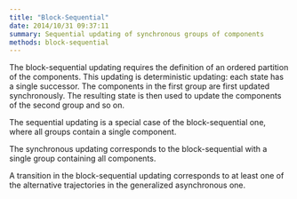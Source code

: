 ```yaml
---
title: "Block-Sequential"
date: 2014/10/31 09:37:11
summary: Sequential updating of synchronous groups of components
methods: block-sequential
---
```




The block-sequential updating requires the definition of an ordered partition of the components.
This updating is deterministic updating: each state has a single successor.
The components in the first group are first updated synchronously.
The resulting state is then used to update the components of the second group and so on.


The sequential updating is a special case of the block-sequential one, where all groups contain a single component.

The synchronous updating corresponds to the block-sequential with a single group containing all components.

A transition in the block-sequential updating corresponds to at least one
of the alternative trajectories in the generalized asynchronous one.

